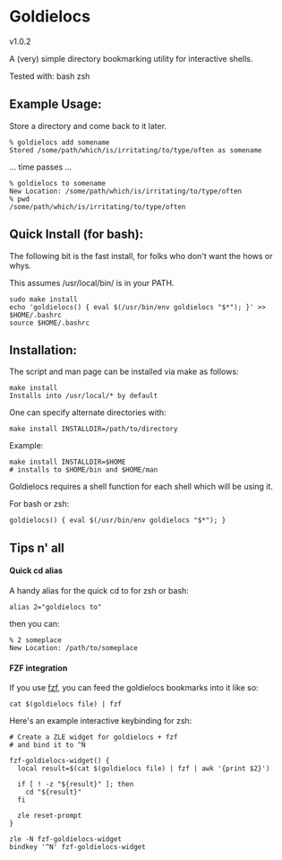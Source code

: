 Goldielocs
==========
v1.0.2

A (very) simple directory bookmarking utility for interactive shells.

Tested with:
bash
zsh


## Example Usage:

Store a directory and come back to it later.
``` % cd /some/path/which/is/irritating/to/type/often
% goldielocs add somename
Stored /some/path/which/is/irritating/to/type/often as somename
```

... time passes ...

```
% goldielocs to somename
New Location: /some/path/which/is/irritating/to/type/often
% pwd
/some/path/which/is/irritating/to/type/often
```

## Quick Install (for bash):

The following bit is the fast install,
for folks who don't want the hows or whys.

This assumes /usr/local/bin/ is in your PATH.

```
sudo make install
echo 'goldielocs() { eval $(/usr/bin/env goldielocs "$*"); }' >> $HOME/.bashrc
source $HOME/.bashrc
```

## Installation:

The script and man page can be installed via make as follows:

```
make install
Installs into /usr/local/* by default
```

One can specify alternate directories with:
```
make install INSTALLDIR=/path/to/directory
```

Example:
```
make install INSTALLDIR=$HOME
# installs to $HOME/bin and $HOME/man
```

Goldielocs requires a shell function for each shell which
will be using it.

For bash or zsh:
```
goldielocs() { eval $(/usr/bin/env goldielocs "$*"); }
```

## Tips n' all

#### Quick cd alias

A handy alias for the quick cd to for zsh or bash:

```
alias 2="goldielocs to"
```

then you can:
```
% 2 someplace
New Location: /path/to/someplace
```

#### FZF integration

If you use [fzf](https://github.com/junegunn/fzf), you can feed the goldielocs
bookmarks into it like so:
```
cat $(goldielocs file) | fzf
```

Here's an example interactive keybinding for zsh:
```
# Create a ZLE widget for goldielocs + fzf
# and bind it to ^N

fzf-goldielocs-widget() {
  local result=$(cat $(goldielocs file) | fzf | awk '{print $2}')

  if [ ! -z "${result}" ]; then
    cd "${result}"
  fi

  zle reset-prompt
}

zle -N fzf-goldielocs-widget
bindkey '^N' fzf-goldielocs-widget
```


